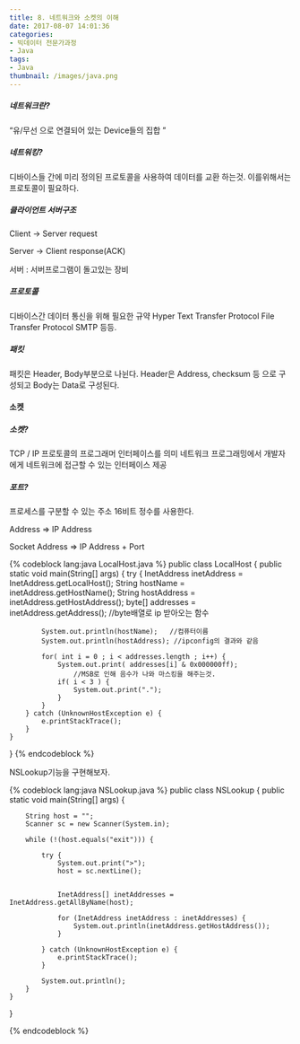 ```yaml
---
title: 8. 네트워크와 소켓의 이해
date: 2017-08-07 14:01:36
categories:
- 빅데이터 전문가과정
- Java
tags:
- Java
thumbnail: /images/java.png
---
```

##### 네트워크란?
“유/무선 으로 연결되어 있는  Device들의  집합 ”

##### 네트워킹?
디바이스들 간에 미리 정의된 프로토콜을 사용하여 데이터를 교환 하는것.
이를위해서는 프로토콜이 필요하다.

##### 클라이언트 서버구조

Client  -> Server
request

Server -> Client
response(ACK)

서버 : 서버프로그램이 돌고있는 장비

##### 프로토콜
디바이스간 데이터 통신을 위해 필요한 규약
Hyper Text Transfer Protocol
File Transfer Protocol
SMTP 등등.

##### 패킷
패킷은 Header, Body부분으로 나뉜다.
Header은 Address, checksum 등 으로 구성되고
Body는 Data로 구성된다.

#### 소켓
##### 소켓?
TCP / IP 프로토콜의 프로그래머 인터페이스를 의미
네트워크 프로그래밍에서 개발자에게 네트워크에 접근할 수  있는 인터페이스 제공
##### 포트?
프로세스를 구분할 수 있는 주소
16비트 정수를 사용한다.

Address => IP Address

Socket Address => IP Address + Port


{% codeblock lang:java LocalHost.java %}
public class LocalHost {
	public static void main(String[] args) {
		try {
			InetAddress inetAddress = InetAddress.getLocalHost();
			String hostName = inetAddress.getHostName();
			String hostAddress = inetAddress.getHostAddress();
			byte[] addresses = inetAddress.getAddress();	//byte배열로 ip 받아오는 함수

			System.out.println(hostName);	//컴퓨터이름
			System.out.println(hostAddress); //ipconfig의 결과와 같음

			for( int i = 0 ; i < addresses.length ; i++) {
				System.out.print( addresses[i] & 0x000000ff);
					//MSB로 인해 음수가 나와 마스킹을 해주는것.
				if( i < 3 ) {
					System.out.print(".");
				}
			}
		} catch (UnknownHostException e) {
			e.printStackTrace();
		}
	}

}
{% endcodeblock %}

NSLookup기능을 구현해보자.

{% codeblock lang:java NSLookup.java %}
public class NSLookup {
	public static void main(String[] args) {

		String host = "";
		Scanner sc = new Scanner(System.in);

		while (!(host.equals("exit"))) {

			try {
				System.out.print(">");
				host = sc.nextLine();


				InetAddress[] inetAddresses = InetAddress.getAllByName(host);

				for (InetAddress inetAddress : inetAddresses) {
					System.out.println(inetAddress.getHostAddress());
				}

			} catch (UnknownHostException e) {
				e.printStackTrace();
			}

			System.out.println();
		}
	}
}

{% endcodeblock %}
